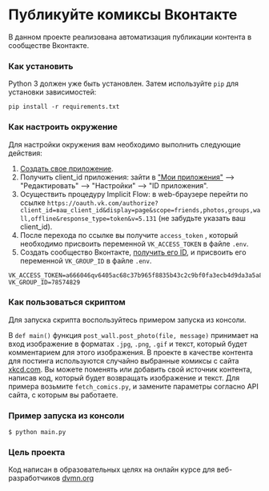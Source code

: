 # Публикуйте комиксы Вконтакте
В данном проекте реализована автоматизация публикации контента в сообществе Вконтакте.
### Как установить
Python 3 должен уже быть установлен. Затем используйте `pip` для установки зависимостей:
```
pip install -r requirements.txt
```
### Как настроить окружение
Для настройки окружения вам необходимо выполнить следующие действия:
1. [Создать свое приложение](https://vk.com/apps?act=manage).
2. Получить client_id приложения: зайти в ["Мои приложения"](https://vk.com/apps?act=manage) --> "Редактировать" --> "Настройки" --> "ID приложения".
3. Осуществить процедуру Implicit Flow: в web-браузере перейти по ссылке ```https://oauth.vk.com/authorize?client_id=ваш_client_id&display=page&scope=friends,photos,groups,wall,offline&response_type=token&v=5.131``` (не забудьте указать ваш client_id).
4. После перехода по ссылке вы получите `access_token` , который необходимо присвоить переменной `VK_ACCESS_TOKEN` в файле `.env`.
5. Создать сообщество Вконтакте, [получить его ID](https://regvk.com/id/), и присвоить его переменной `VK_GROUP_ID` в файле `.env`.
```
VK_ACCESS_TOKEN=a666046qv6405ac68c37b965f8835b43c2c9bf0fa3ecb4d9da3a5a85989ebabd042e880701d6f7f687f4b1
VK_GROUP_ID=78574829
```
### Как пользоваться скриптом
Для запуска скрипта воспользуйтесь примером запуска из консоли. 

В `def main()` функция `post_wall.post_photo(file, message)` принимает на вход изображение в форматах `.jpg`, `.png`, `.gif` и текст, который будет комментарием для этого изображения. В проекте в качестве контента для постинга используются случайно выбранные комиксы с сайта [xkcd.com](https://xkcd.com).
Вы можете поменять или добавить свой источник контента, написав код, который будет возвращать изображение и текст. Для примера возьмите `fetch_comics.py`, и замените параметры согласно API сайта, с которым вы работаете. 

### Пример запуска из консоли
```
$ python main.py
```
### Цель проекта
Код написан в образовательных целях на онлайн курсе для веб-разработчиков [dvmn.org](https://dvmn.org/)
